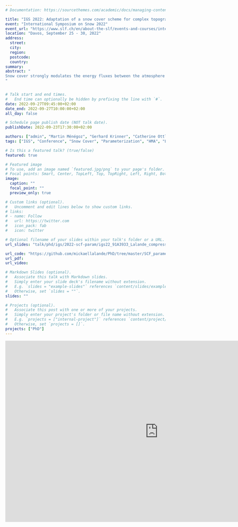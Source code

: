```yaml
---
# Documentation: https://sourcethemes.com/academic/docs/managing-content/

title: "IGS 2022: Adaptation of a snow cover scheme for complex topography areas"
event: "International Symposium on Snow 2022"
event_url: "https://www.slf.ch/en/about-the-slf/events-and-courses/international-symposium-on-snow-2022.html"
location: "Davos, September 25 - 30, 2022"
address:
  street:
  city:
  region:
  postcode:
  country:
summary:
abstract: "
Snow cover strongly modulates the energy fluxes between the atmosphere and the Earth’s surface. Indeed, snow has generally a much higher albedo compared to other surfaces and therefore reduces the amount of solar radiation absorbed by the surface. General circulation models (GCMs) usually compute the snow-cover fraction (SCF) as a diagnostic variable derived from other snow quantities, as for instance, the snow water equivalent (SWE) or the snow depth (SD). The relationship between SWE and SCF varies from simple linear relationships to more advanced parameterizations taking into account further parameters, such as snow density, ground roughness lengths, etc. However, only a few GCMs take into account the topography, while Swenson and Lawrence (2012) highlighted strong differences in snow-cover extent between plains and mountainous areas, which may be explained by the persistence of snow on the summits whereas a faster melting occurs in the valleys. In this study, we designed three new snow parameterizations that include the impact of the sub-grid topography on the SCF in the ORCHIDEE land surface model (LSM) coupled to the LMDZ atmospheric model (part of the French GCM of IPSL). This model shows a strong cold bias and an excess of SCF over the High Mountains of Asia (HMA). The new SCF parameterizations are based on the following existing ones: Swenson and Lawrence (2012; hereafter SL12), Roesch et al. (2001; hereafter R01), and a modified version of Niu and Yang (2007; hereafter NY07). These new parameterizations were calibrated over HMA using a high-resolution snow reanalysis, and compared to a deep learning model trained on the reanalysis dataset. The calibrated parameterizations SL12, R01, and the modified version of NY07 were then tested in coupled ORCHIDEE/LMDZ simulations. Preliminary results show improvements in simulated snow cover in HMA but slight deterioration in other areas depending on the model resolution. They suggest also that calibration should be extended to other snow-covered areas and should include other parameters such as the type of vegetation in particular.
"


# Talk start and end times.
#   End time can optionally be hidden by prefixing the line with `#`.
date: 2022-09-27T09:45:00+02:00
date_end: 2022-09-27T10:00:00+02:00
all_day: false

# Schedule page publish date (NOT talk date).
publishDate: 2022-09-23T17:30:00+02:00

authors: ["admin", "Martin Ménégoz", "Gerhard Krinner", "Catherine Ottlé"]
tags: ["IGS", "Conference", "Snow Cover", "Parameterization", "HMA", "LMDZ", "ORCHIDEE", "GCM"]

# Is this a featured talk? (true/false)
featured: true

# Featured image
# To use, add an image named `featured.jpg/png` to your page's folder.
# Focal points: Smart, Center, TopLeft, Top, TopRight, Left, Right, BottomLeft, Bottom, BottomRight.
image:
  caption: ""
  focal_point: ""
  preview_only: true

# Custom links (optional).
#   Uncomment and edit lines below to show custom links.
# links:
# - name: Follow
#   url: https://twitter.com
#   icon_pack: fab
#   icon: twitter

# Optional filename of your slides within your talk's folder or a URL.
url_slides: "talk/phd/igs/2022-scf-param/igs22_91A3933_Lalande_compressed.pdf"

url_code: "https://github.com/mickaellalande/PhD/tree/master/SCF_parameterizations"
url_pdf:
url_video:

# Markdown Slides (optional).
#   Associate this talk with Markdown slides.
#   Simply enter your slide deck's filename without extension.
#   E.g. `slides = "example-slides"` references `content/slides/example-slides.md`.
#   Otherwise, set `slides = ""`.
slides: ""

# Projects (optional).
#   Associate this post with one or more of your projects.
#   Simply enter your project's folder or file name without extension.
#   E.g. `projects = ["internal-project"]` references `content/project/deep-learning/index.md`.
#   Otherwise, set `projects = []`.
projects: ["PhD"]
---
```


<iframe src="https://docs.google.com/presentation/d/e/2PACX-1vSho0kDEx7_SqPEZSsZflTsc8BrOwijdh4xZsoTWKeivX8uIHLNQGCckvJp3KVKeNC4PAuqEZGqaFPG/embed?start=false&loop=false&delayms=3000" frameborder="0" width="960" height="569" allowfullscreen="true" mozallowfullscreen="true" webkitallowfullscreen="true"></iframe>
